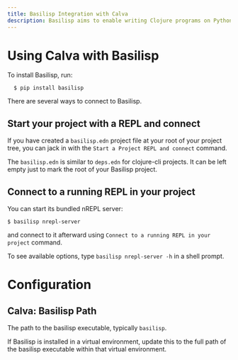```yaml
---
title: Basilisp Integration with Calva
description: Basilisp aims to enable writing Clojure programs on Python with full Python interoperability. It is highly compatible with Clojure.
---
```


# Using Calva with Basilisp

To install Basilisp, run:

```shell
  $ pip install basilisp
```

There are several ways to connect to Basilisp.

## Start your project with a REPL and connect

If you have created a `basilisp.edn` project file at your root of your project tree, you can jack in  with the `Start a Project REPL and connect` command. 

The `basilisp.edn` is similar to `deps.edn` for clojure-cli projects. It can be left empty just to mark the root of your Basilisp project.

## Connect to a running REPL in your project

You can start its bundled nREPL server:

```shell
$ basilisp nrepl-server
```

and connect to it afterward using `Connect to a running REPL in your project` command.

To see available options, type `basilisp nrepl-server -h` in a shell prompt.

# Configuration

## Calva: Basilisp Path

The path to the basilisp executable, typically `basilisp`. 

If Basilisp is installed in a virtual environment, update this to the full path of the basilisp executable within that virtual environment.
